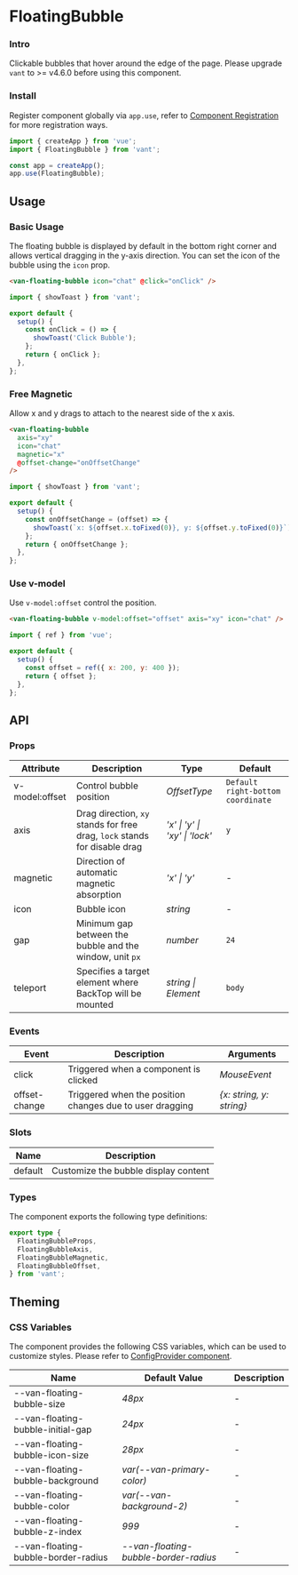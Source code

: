 # FloatingBubble

### Intro

Clickable bubbles that hover around the edge of the page. Please upgrade `vant` to >= v4.6.0 before using this component.

### Install

Register component globally via `app.use`, refer to [Component Registration](#/en-US/advanced-usage#zu-jian-zhu-ce) for more registration ways.

```js
import { createApp } from 'vue';
import { FloatingBubble } from 'vant';

const app = createApp();
app.use(FloatingBubble);
```

## Usage

### Basic Usage

The floating bubble is displayed by default in the bottom right corner and allows vertical dragging in the y-axis direction. You can set the icon of the bubble using the `icon` prop.

```html
<van-floating-bubble icon="chat" @click="onClick" />
```

```js
import { showToast } from 'vant';

export default {
  setup() {
    const onClick = () => {
      showToast('Click Bubble');
    };
    return { onClick };
  },
};
```

### Free Magnetic

Allow x and y drags to attach to the nearest side of the x axis.

```html
<van-floating-bubble
  axis="xy"
  icon="chat"
  magnetic="x"
  @offset-change="onOffsetChange"
/>
```

```js
import { showToast } from 'vant';

export default {
  setup() {
    const onOffsetChange = (offset) => {
      showToast(`x: ${offset.x.toFixed(0)}, y: ${offset.y.toFixed(0)}`);
    };
    return { onOffsetChange };
  },
};
```

### Use v-model

Use `v-model:offset` control the position.

```html
<van-floating-bubble v-model:offset="offset" axis="xy" icon="chat" />
```

```js
import { ref } from 'vue';

export default {
  setup() {
    const offset = ref({ x: 200, y: 400 });
    return { offset };
  },
};
```

## API

### Props

| Attribute | Description | Type | Default |
| --- | --- | --- | --- |
| v-model:offset | Control bubble position | _OffsetType_ | `Default right-bottom coordinate` |
| axis | Drag direction, `xy` stands for free drag, `lock` stands for disable drag | _'x' \| 'y' \| 'xy' \| 'lock'_ | `y` |
| magnetic | Direction of automatic magnetic absorption | _'x' \| 'y'_ | - |
| icon | Bubble icon | _string_ | - |
| gap | Minimum gap between the bubble and the window, unit `px` | _number_ | `24` |
| teleport | Specifies a target element where BackTop will be mounted | _string \| Element_ | `body` |

### Events

| Event | Description | Arguments |
| --- | --- | --- |
| click | Triggered when a component is clicked | _MouseEvent_ |
| offset-change | Triggered when the position changes due to user dragging | _{x: string, y: string}_ |

### Slots

| Name    | Description                          |
| ------- | ------------------------------------ |
| default | Customize the bubble display content |

### Types

The component exports the following type definitions:

```ts
export type {
  FloatingBubbleProps,
  FloatingBubbleAxis,
  FloatingBubbleMagnetic,
  FloatingBubbleOffset,
} from 'vant';
```

## Theming

### CSS Variables

The component provides the following CSS variables, which can be used to customize styles. Please refer to [ConfigProvider component](#/en-US/config-provider).

| Name | Default Value | Description |
| --- | --- | --- |
| --van-floating-bubble-size | _48px_ | - |
| --van-floating-bubble-initial-gap | _24px_ | - |
| --van-floating-bubble-icon-size | _28px_ | - |
| --van-floating-bubble-background | _var(--van-primary-color)_ | - |
| --van-floating-bubble-color | _var(--van-background-2)_ | - |
| --van-floating-bubble-z-index | _999_ | - |
| --van-floating-bubble-border-radius | _--van-floating-bubble-border-radius_ | - |
